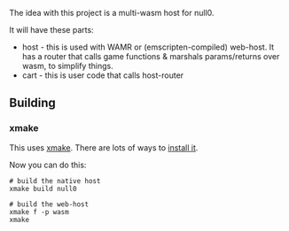 The idea with this project is a multi-wasm host for null0.

It will have these parts:

- host - this is used with WAMR or (emscripten-compiled) web-host. It has a router that calls game functions & marshals params/returns over wasm, to simplify things.
- cart - this is user code that calls host-router


## Building

### xmake

This uses [xmake](https://xmake.io/). There are lots of ways to [install it](https://xmake.io/#/guide/installation).

Now you can do this:

```
# build the native host
xmake build null0

# build the web-host
xmake f -p wasm
xmake
```
